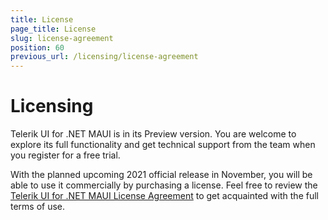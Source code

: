 ```yaml
---
title: License
page_title: License
slug: license-agreement
position: 60
previous_url: /licensing/license-agreement
---
```


# Licensing

Telerik UI for .NET MAUI is in its Preview version. You are welcome to explore its full functionality and get technical support from the team when you register for a free trial.

With the planned upcoming 2021 official release in November, you will be able to use it commercially by purchasing a license. Feel free to review the [Telerik UI for .NET MAUI License Agreement](https://www.telerik.com/purchase/license-agreements) to get acquainted with the full terms of use.
